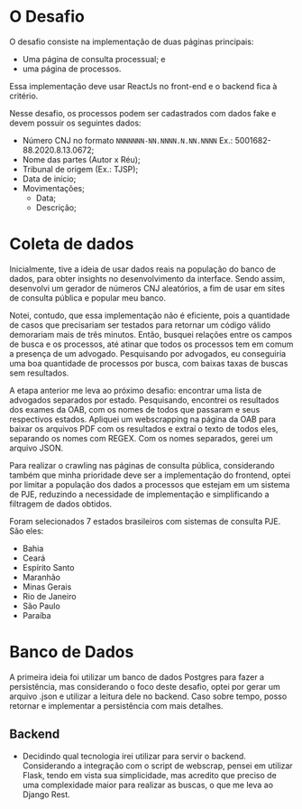 # O Desafio

O desafio consiste na implementação de duas páginas principais:
- Uma página de consulta processual; e
- uma página de processos.

Essa implementação deve usar ReactJs no front-end e o backend fica à critério.

Nesse desafio, os processos podem ser cadastrados com dados fake e devem possuir os seguintes dados:

- Número CNJ no formato `NNNNNNN-NN.NNNN.N.NN.NNNN` Ex.: 5001682-88.2020.8.13.0672;
- Nome das partes (Autor x Réu);
- Tribunal de origem (Ex.: TJSP);
- Data de início;
- Movimentações;
  - Data;
  - Descrição;

# Coleta de dados
Inicialmente, tive a ideia de usar dados reais na população do banco de dados, para obter insights no desenvolvimento da interface. Sendo assim, desenvolvi um gerador de números CNJ aleatórios, a fim de usar em sites de consulta pública e popular meu banco. 

Notei, contudo, que essa implementação não é eficiente, pois a quantidade de casos que precisariam ser testados para retornar um código válido demorariam mais de três minutos. Então, busquei relações entre os campos de busca e os processos, até atinar que todos os processos tem em comum a presença de um advogado. Pesquisando por advogados, eu conseguiria uma boa quantidade de processos por busca, com baixas taxas de buscas sem resultados.

A etapa anterior me leva ao próximo desafio: encontrar uma lista de advogados separados por estado. Pesquisando, encontrei os resultados dos exames da OAB, com os nomes de todos que passaram e seus respectivos estados.
Apliquei um webscrapping na página da OAB para baixar os arquivos PDF com os resultados e extraí o texto de todos eles, separando os nomes com REGEX. Com os nomes separados, gerei um arquivo JSON.

Para realizar o crawling nas páginas de consulta pública, considerando também que minha prioridade deve ser a implementação do frontend, optei por limitar a população dos dados a processos que estejam em um sistema de PJE, reduzindo a necessidade de implementação e simplificando a filtragem de dados obtidos.

Foram selecionados 7 estados brasileiros com sistemas de consulta PJE. São eles:
- Bahia
- Ceará
- Espírito Santo
- Maranhão
- Minas Gerais
- Rio de Janeiro
- São Paulo
- Paraíba

# Banco de Dados
A primeira ideia foi utilizar um banco de dados Postgres para fazer a persistência, mas considerando o foco deste desafio, optei por gerar um arquivo .json e utilizar a leitura dele no backend. Caso sobre tempo, posso retornar e implementar a persistência com mais detalhes.

## Backend
- Decidindo qual tecnologia irei utilizar para servir o backend. Considerando a integração com o script de webscrap, pensei em utilizar Flask, tendo em vista sua simplicidade, mas acredito que preciso de uma complexidade maior para realizar as buscas, o que me leva ao Django Rest. 